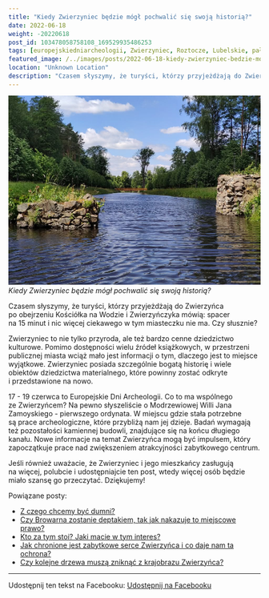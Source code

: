 ```yaml
---
title: "Kiedy Zwierzyniec będzie mógł pochwalić się swoją historią?"
date: 2022-06-18
weight: -20220618
post_id: 103478058758108_169529935486253
tags: [europejskiedniarcheologii, Zwierzyniec, Roztocze, Lubelskie, pałace, villarestituta, turystyka, historia]
featured_image: /../images/posts/2022-06-18-kiedy-zwierzyniec-bedzie-mogl-pochwalic-sie-swoja-historia.jpg
location: "Unknown Location"
description: "Czasem słyszymy, że turyści, którzy przyjeżdżają do Zwierzyńca po obejrzeniu Kościółka na Wodzie i Zwierzyńczyka mówią: spacer na 15 minut i nic więce..."
---
```


![Kiedy Zwierzyniec będzie mógł pochwalić się swoją historią?](/images/posts/2022-06-18-kiedy-zwierzyniec-bedzie-mogl-pochwalic-sie-swoja-historia.jpg)
*Kiedy Zwierzyniec będzie mógł pochwalić się swoją historią?*

Czasem słyszymy, że turyści, którzy przyjeżdżają do Zwierzyńca po obejrzeniu Kościółka na Wodzie i Zwierzyńczyka mówią: spacer na 15 minut i nic więcej ciekawego w tym miasteczku nie ma. Czy słusznie?

Zwierzyniec to nie tylko przyroda, ale też bardzo cenne dziedzictwo kulturowe. Pomimo dostępności wielu źródeł książkowych, w przestrzeni publicznej miasta wciąż mało jest informacji o tym, dlaczego jest to miejsce wyjątkowe. Zwierzyniec posiada szczególnie bogatą historię i wiele obiektów dziedzictwa materialnego, które powinny zostać odkryte i przedstawione na nowo.

17 - 19 czerwca to Europejskie Dni Archeologii. Co to ma wspólnego ze Zwierzyńcem? Na pewno słyszeliście o Modrzewiowej Willi Jana Zamoyskiego - pierwszego ordynata. W miejscu gdzie stała potrzebne są prace archeologiczne, które przybliżą nam jej dzieje. Badań wymagają też pozostałości kamiennej budowli, znajdujące się na końcu długiego kanału.
Nowe informacje na temat Zwierzyńca mogą być impulsem, który zapoczątkuje prace nad zwiększeniem atrakcyjności zabytkowego centrum.

Jeśli również uważacie, że Zwierzyniec i jego mieszkańcy zasługują na więcej, polubcie i udostępniajcie ten post, wtedy więcej osób będzie miało szansę go przeczytać. Dziękujemy!

Powiązane posty:
- [Z czego chcemy być dumni?](/posts/Z-czego-chcemy-byc-dumni)
- [Czy Browarna zostanie deptakiem, tak jak nakazuje to miejscowe prawo?](/posts/Czy-Browarna-zostanie-deptakiem-tak-jak-nakazuje)
- [Kto za tym stoi? Jaki macie w tym interes?](/posts/Kto-za-tym-stoi-Jaki-macie-w-tym-interes)
- [Jak chronione jest zabytkowe serce Zwierzyńca i co daje nam ta ochrona?](/posts/Jak-chronione-jest-zabytkowe-serce-Zwierzynca-i-co-daje-nam)
- [Czy kolejne drzewa muszą zniknąć z krajobrazu Zwierzyńca?](/posts/Czy-kolejne-drzewa-musza-zniknac-z-krajobrazu-Zwierzynca)


---

Udostępnij ten tekst na Facebooku:
[Udostępnij na Facebooku](https://www.facebook.com/sharer/sharer.php?u=https://stowarzyszeniewachniewskiej.pl/posts/Kiedy-Zwierzyniec-bedzie-mogl-pochwalic-sie-swoja-historia)

<script type="application/ld+json">
{
  "@context": "https://schema.org",
  "@type": "BlogPosting",
  "headline": "Kiedy Zwierzyniec będzie mógł pochwalić się swoją historią?",
  "datePublished": "2022-06-18",
  "dateModified": "2022-06-18",
  "author": {
    "@type": "Organization",
    "name": "Stowarzyszenie Wachniewskiej"
  },
  "publisher": {
    "@type": "Organization",
    "name": "Stowarzyszenie im. Aleksandry Wachniewskiej",
    "logo": {
      "@type": "ImageObject",
      "url": "https://stowarzyszeniewachniewskiej.pl/images/logo/logo.svg"
    }
  },
  "mainEntityOfPage": {
    "@type": "WebPage",
    "@id": "https://stowarzyszeniewachniewskiej.pl/posts/Kiedy-Zwierzyniec-bedzie-mogl-pochwalic-sie-swoja-historia"
  },
  "image": {
    "@type": "ImageObject",
    "url": "https://stowarzyszeniewachniewskiej.pl/images/posts/2022-06-18-kiedy-zwierzyniec-bedzie-mogl-pochwalic-sie-swoja-historia.jpg"
  },
  "articleSection": "Dziedzictwo Kulturowe i Zabytki",
  "keywords": "europejskiedniarcheologii, Zwierzyniec, Roztocze, Lubelskie, pałace, villarestituta, turystyka, historia",
  "wordCount": 171,
  "articleBody": "Czasem słyszymy, że turyści, którzy przyjeżdżają do Zwierzyńca po obejrzeniu Kościółka na Wodzie i Zwierzyńczyka mówią: spacer na 15 minut i nic więcej ciekawego w tym miasteczku nie ma. Czy słusznie?\n\nZwierzyniec to nie tylko przyroda, ale też bardzo cenne dziedzictwo kulturowe. Pomimo dostępności wielu źródeł książkowych, w przestrzeni publicznej miasta wciąż mało jest informacji o tym, dlaczego jest to miejsce wyjątkowe. Zwierzyniec posiada szczególnie bogatą historię i wiele obiektów dziedzictwa materialnego, które powinny zostać odkryte i przedstawione na nowo.\n \n17 - 19 czerwca to Europejskie Dni Archeologii. Co to ma wspólnego ze Zwierzyńcem? Na pewno słyszeliście o Modrzewiowej Willi Jana Zamoyskiego - pierwszego ordynata. W miejscu gdzie stała potrzebne są prace archeologiczne, które przybliżą nam jej dzieje. Badań wymagają też pozostałości kamiennej budowli, znajdujące się na końcu długiego kanału.\nNowe informacje na temat Zwierzyńca mogą być impulsem, który zapoczątkuje prace nad zwiększeniem atrakcyjności zabytkowego centrum.\n\nJeśli również uważacie, że Zwierzyniec i jego mieszkańcy zasługują na więcej, polubcie i udostępniajcie ten post, wtedy więcej osób będzie miało szansę go przeczytać. Dziękujemy!",
  "description": "Odkryj piękno Zwierzyńca i jego zabytki."
}
</script>
<script type="application/ld+json">
{
  "@context": "https://schema.org",
  "@type": "BreadcrumbList",
  "itemListElement": [
    {
      "@type": "ListItem",
      "position": 1,
      "name": "Home",
      "item": "https://stowarzyszeniewachniewskiej.pl"
    },
    {
      "@type": "ListItem",
      "position": 2,
      "name": "posts",
      "item": "https://stowarzyszeniewachniewskiej.pl/posts"
    },
    {
      "@type": "ListItem",
      "position": 3,
      "name": "Kiedy Zwierzyniec będzie mógł pochwalić się swoją historią?",
      "item": "https://stowarzyszeniewachniewskiej.pl/posts/Kiedy-Zwierzyniec-bedzie-mogl-pochwalic-sie-swoja-historia"
    }
  ]
}
</script>
